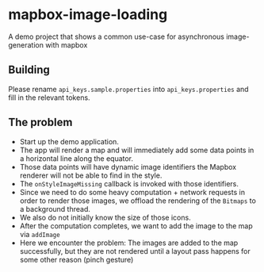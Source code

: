 # mapbox-image-loading
A demo project that shows a common use-case for asynchronous image-generation with mapbox

## Building
Please rename `api_keys.sample.properties` into `api_keys.properties` and fill in the relevant tokens.

## The problem

- Start up the demo application.
- The app will render a map and will immediately add some data points in a horizontal line along the equator.
- Those data points will have dynamic image identifiers the Mapbox renderer will not be able to find in the style.
- The `onStyleImageMissing` callback is invoked with those identifiers.
- Since we need to do some heavy computation + network requests in order to render those images, we offload the rendering of the `Bitmaps` to a background thread. 
- We also do not initially know the size of those icons.
- After the computation completes, we want to add the image to the map via `addImage`
- Here we encounter the problem: The images are added to the map successfully, but they are not rendered until a layout pass happens for some other reason (pinch gesture)

